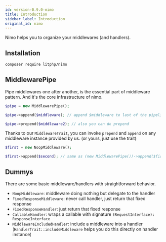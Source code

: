 ```yaml
---
id: version-0.9.0-nimo
title: Introduction
sidebar_label: Introduction
original_id: nimo
---
```


Nimo helps you to organize your middlewares (and handlers).

## Installation

```sh
composer require litphp/nimo
```

## MiddlewarePipe

Pipe middlewares one after another, is the essential part of middleware pattern. And it's the core infrastructure of nimo.

```php
$pipe = new MiddlewarePipe();

$pipe->append($middleware); // append $middleware to last of the pipeline

$pipe->prepend($middleware2); // also you can do prepend
```

Thanks to our `MiddlewareTrait`, you can invoke `prepend` and `append` on any middleware instance provided by us. (or yours, just use the trait)

```php
$first = new NoopMiddleware();

$first->append($second); // same as (new MiddlewarePipe())->append($first)->append($second)
```

## Dummys

There are some basic middleware/handlers with straightforward behavior.

- `NoopMiddleware`: middleware doing nothing but delegate to the handler
- `FixedResponseMiddleware`: never call handler, just return that fixed response
- `FixedResponseHandler`: just return that fixed response
- `CallableHandler`: wraps a callable with signature `(RequestInterface): ResponseInterface` 
- `MiddlewareIncludedHandler`: include a middleware into a handler (`HandlerTrait::includeMiddleware` helps you do this directly on handler instance)
